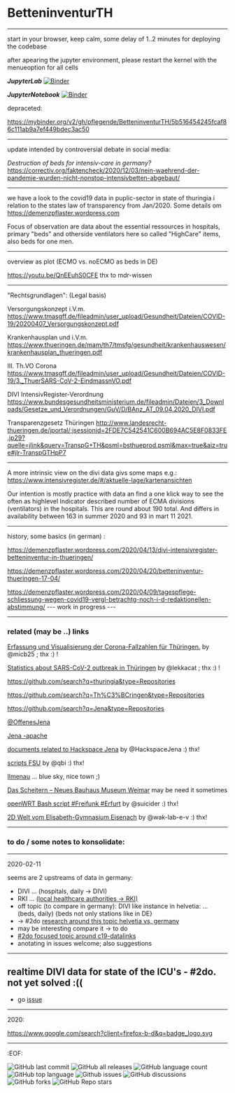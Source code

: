 # BetteninventurTH

***


start in your browser, keep calm, some delay of 1..2 minutes for deploying the codebase

after apearing the jupyter environment, please restart the kernel with the menueoption for all cells

***JupyterLab***
[![Binder](https://mybinder.org/badge_logo.svg)](https://mybinder.org/v2/gh/pflegende/BetteninventurTH/master?urlpath=lab/tree/BetteninventurThur-CountCat2ixio.ipynb)


***JupyterNotebook***
[![Binder](https://mybinder.org/badge_logo.svg)](https://mybinder.org/v2/gh/pflegende/BetteninventurTH/master?filepath=BetteninventurThur-CountCat2ixio.ipynb)




depraceted:

https://mybinder.org/v2/gh/pflegende/BetteninventurTH/5b516454245fcaf86c111ab9a7ef449bdec3ac50

***
update intended by controversial debate in social media:

_Destruction of beds for intensiv-care in germany?_
https://correctiv.org/faktencheck/2020/12/03/nein-waehrend-der-pandemie-wurden-nicht-nonstop-intensivbetten-abgebaut/

***

we have a look to the covid19 data in puplic-sector in state of thuringia i relation to the states law of transparency from Jan/2020.
Some details om https://demenzpflaster.wordpress.com


Focus of observation are data about the essential ressources in hospitals, primary "beds" and otherside ventilators here so called "HighCare" items, also beds for one men.


***

overview as plot (ECMO vs. noECMO as beds in DE)

https://youtu.be/QnEEuhS0CFE
thx to mdr-wissen


***

"Rechtsgrundlagen": (Legal basis)

Versorgungskonzept i.V.m. https://www.tmasgff.de/fileadmin/user_upload/Gesundheit/Dateien/COVID-19/20200407_Versorgungskonzept.pdf

Krankenhausplan und i.V.m. https://www.thueringen.de/mam/th7/tmsfg/gesundheit/krankenhauswesen/krankenhausplan_thueringen.pdf

III. Th.VO Corona https://www.tmasgff.de/fileadmin/user_upload/Gesundheit/Dateien/COVID-19/3._ThuerSARS-CoV-2-EindmassnVO.pdf

DIVI IntensivRegister-Verordnung  https://www.bundesgesundheitsministerium.de/fileadmin/Dateien/3_Downloads/Gesetze_und_Verordnungen/GuV/D/BAnz_AT_09.04.2020_DIVI.pdf

Transparenzgesetz Thüringen http://www.landesrecht-thueringen.de/jportal/;jsessionid=2FDE7C542541C600B694AC5E8F0833FE.jp29?quelle=jlink&query=TranspG+TH&psml=bsthueprod.psml&max=true&aiz=true#jlr-TranspGTHpP7

---

A more intrinsic view on the divi data givs some maps e.g.:
https://www.intensivregister.de/#/aktuelle-lage/kartenansichten

Our intention is mostly practice with data an find a one klick way to see the often as highlevel Indicator described number of ECMA divisions (ventilators) in the hospitals. This are round about 190 total. And differs in availability between 163 in summer 2020 and 93 in mart 11 2021.

---

history, some basics (in german) :

https://demenzpflaster.wordpress.com/2020/04/13/divi-intensivregister-betteninventur-in-thueringen/

https://demenzpflaster.wordpress.com/2020/04/20/betteninventur-thueringen-17-04/

https://demenzpflaster.wordpress.com/2020/04/09/tagespflege-schliessung-wegen-covid19-vergl-betrachtg-noch-i-d-redaktionellen-abstimmung/
 --- work in progress ---
 

***

### related (may be ..) links

[Erfassung und Visualisierung der Corona-Fallzahlen für Thüringen.](https://github.com/micb25/corona-jena)  by @micb25 ;  thx :)  !


[Statistics about SARS-CoV-2 outbreak in Thüringen](https://github.com/lekkacat/TH-Corona)  by @lekkacat ; thx  :) !




https://github.com/search?q=thuringia&type=Repositories

https://github.com/search?q=Th%C3%BCringen&type=Repositories

https://github.com/search?q=Jena&type=Repositories


[@OffenesJena](https://github.com/OffenesJena)

[Jena -apache](https://github.com/search?q=Jena+NOT+apache&type=Repositories&ref=advsearch&l=&l=)

[documents related to Hackspace Jena](https://github.com/HackspaceJena/dokumente)  by @HackspaceJena   :)  thx!

[scripts FSU](https://github.com/qbi/uni-skripte)  by @qbi   :)  thx!

[Ilmenau](https://github.com/search?l=&o=desc&p=1&q=Ilmenau&s=updated&type=Repositories)  ... blue sky, nice town  ;)

[Das Scheitern – Neues Bauhaus Museum Weimar](https://github.com/Studio-TheGreenEyl/scheitern) may be need it sometimes

[openWRT Bash script  #Freifunk #Erfurt](https://github.com/suicider/ffef-herzschlag)   by @suicider  :)  thx!

[2D Welt vom Elisabeth-Gymnasium Eisenach](https://github.com/wak-lab-e-v/2D-Welt-eligym)  by @wak-lab-e-v  :)  thx!



---

### to do / some notes to konsolidate:

---
2020-02-11

seems are 2 upstreams of data in germany:
* DIVI ... (hospitals, daily -> DIVI)
* RKI ... [(local healthcare authorities -> RKI)](https://github.com/robert-koch-institut/COVID-19-Hospitalisierungen_in_Deutschland "RKI gh repo")
* off topic (to compare in germany): DIVI like instance in helvetia: ... (beds, daily) {beds not only stations like in DE}
* -> #2do [research around this topic helvetia vs, germany ](https://github.com/pflegende/BetteninventurTH/issues/5#issue-1085867783)
* may be interesting compare it -> to do
* [ #2do focused topic around c19-datalinks](https://github.com/pflegende/BetteninventurTH/issues/6#issue-1085880192)
* anotating in issues welcome; also suggestions


---
## realtime DIVI data for state of the ICU's - #2do. not yet solved :((

* go [issue](https://github.com/pflegende/BetteninventurTH/issues/8#issue-1085971592)


---
2020:

https://www.google.com/search?client=firefox-b-d&q=badge_logo.svg


---
:EOF:

![GitHub last commit](https://img.shields.io/github/last-commit/pflegende/BetteninventurTH?color=grey)
![GitHub all releases](https://img.shields.io/github/downloads/pflegende/BetteninventurTH/total)
![GitHub language count](https://img.shields.io/github/languages/count/pflegende/BetteninventurTH)
![GitHub top language](https://img.shields.io/github/languages/top/pflegende/BetteninventurTH?color=yellow)
![Github issues](https://img.shields.io/github/issues/pflegende/BetteninventurTH)
![GitHub discussions](https://img.shields.io/github/discussions/pflegende/BetteninventurTH?color=yellow)
![GitHub forks](https://img.shields.io/github/forks/pflegende/BetteninventurTH?style=social)
![GitHub Repo stars](https://img.shields.io/github/stars/pflegende/BetteninventurTH?style=social)
